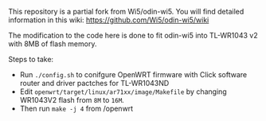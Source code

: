 This repository is a partial fork from Wi5/odin-wi5. You will find detailed information in this wiki: https://github.com/Wi5/odin-wi5/wiki

The modification to the code here is done to fit odin-wi5 into TL-WR1043 v2 with 8MB of flash memory. 

Steps to take:
- Run `./config.sh` to conifgure OpenWRT firmware with Click software router and driver pactches for TL-WR1043ND
- Edit `openwrt/target/linux/ar71xx/image/Makefile` by changing WR1043V2 flash from `8M` to `16M`.
- Then run `make -j 4` from /openwrt
